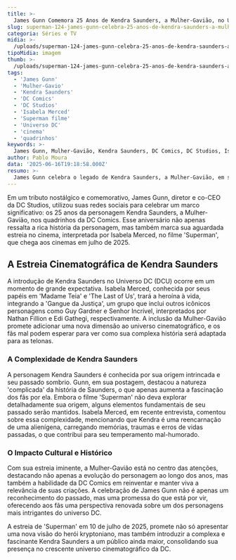 ```yaml
---
title: >-
  James Gunn Comemora 25 Anos de Kendra Saunders, a Mulher-Gavião, no Universo DC
slug: superman-124-james-gunn-celebra-25-anos-de-kendra-saunders-a-mulher-gaviao
categoria: Séries e TV
midia: >-
  /uploads/superman-124-james-gunn-celebra-25-anos-de-kendra-saunders-a-mulher-gaviao-thumb.webp
tipoMidia: imagem
thumb: >-
  /uploads/superman-124-james-gunn-celebra-25-anos-de-kendra-saunders-a-mulher-gaviao-thumb.webp
tags:
  - 'James Gunn'
  - 'Mulher-Gavio'
  - 'Kendra Saunders'
  - 'DC Comics'
  - 'DC Studios'
  - 'Isabela Merced'
  - 'Superman filme'
  - 'Universo DC'
  - 'cinema'
  - 'quadrinhos'
keywords: >-
  James Gunn, Mulher-Gavião, Kendra Saunders, DC Comics, DC Studios, Isabela Merced, Superman filme, Universo DC, cinema, quadrinhos
author: Pablo Moura
data: '2025-06-16T19:18:58.000Z'
resumo: >-
  James Gunn celebra o legado de Kendra Saunders, a Mulher-Gavião, em suas redes sociais, destacando sua estreia no cinema com a atriz Isabela Merced no próximo filme do Superman.
---
```


Em um tributo nostálgico e comemorativo, James Gunn, diretor e co-CEO da DC Studios, utilizou suas redes sociais para celebrar um marco significativo: os 25 anos da personagem Kendra Saunders, a Mulher-Gavião, nos quadrinhos da DC Comics. Esse aniversário não apenas ressalta a rica história da personagem, mas também marca sua aguardada estreia no cinema, interpretada por Isabela Merced, no filme 'Superman', que chega aos cinemas em julho de 2025.

## A Estreia Cinematográfica de Kendra Saunders

A introdução de Kendra Saunders no Universo DC (DCU) ocorre em um momento de grande expectativa. Isabela Merced, conhecida por seus papéis em 'Madame Teia' e 'The Last of Us', trará a heroína à vida, integrando a 'Gangue da Justiça', um grupo que inclui outros icônicos personagens como Guy Gardner e Senhor Incrível, interpretados por Nathan Fillion e Edi Gathegi, respectivamente. A inclusão da Mulher-Gavião promete adicionar uma nova dimensão ao universo cinematográfico, e os fãs mal podem esperar para ver como sua complexa história será adaptada para as telonas.

### A Complexidade de Kendra Saunders

A personagem Kendra Saunders é conhecida por sua origem intrincada e seu passado sombrio. Gunn, em sua postagem, destacou a natureza 'complicada' da história de Saunders, o que apenas aumenta a fascinação dos fãs por ela. Embora o filme 'Superman' não deva explorar detalhadamente sua origem, alguns elementos fundamentais de seu passado serão mantidos. Isabela Merced, em recente entrevista, comentou sobre essa complexidade, mencionando que Kendra é uma reencarnação de uma alienígena, carregando memórias, traumas e erros de vidas passadas, o que contribui para seu temperamento mal-humorado.

### O Impacto Cultural e Histórico

Com sua estreia iminente, a Mulher-Gavião está no centro das atenções, destacando não apenas a evolução do personagem ao longo dos anos, mas também a habilidade da DC Comics em reinventar e manter viva a relevância de suas criações. A celebração de James Gunn não é apenas um reconhecimento do passado, mas uma promessa do que está por vir, oferecendo aos fãs uma perspectiva renovada sobre um dos personagens mais intrigantes do universo DC.

A estreia de 'Superman' em 10 de julho de 2025, promete não só apresentar uma nova visão do herói kryptoniano, mas também introduzir a complexa e fascinante Kendra Saunders a um público ainda maior, consolidando sua presença no crescente universo cinematográfico da DC.